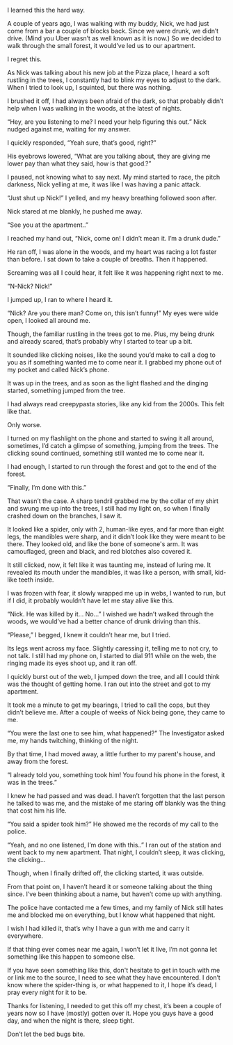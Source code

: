  

I learned this the hard way.

A couple of years ago, I was walking with my buddy, Nick, we had just come from a bar a couple of blocks back. Since we were drunk, we didn’t drive. (Mind you Uber wasn’t as well known as it is now.) So we decided to walk through the small forest, it would’ve led us to our apartment. 

I regret this.

As Nick was talking about his new job at the Pizza place, I heard a soft rustling in the trees, I constantly had to blink my eyes to adjust to the dark. When I tried to look up, I squinted, but there was nothing. 

I brushed it off, I had always been afraid of the dark, so that probably didn’t help when I was walking in the woods, at the latest of nights. 

“Hey, are you listening to me? I need your help figuring this out.” Nick nudged against me, waiting for my answer.

I quickly responded, “Yeah sure, that’s good, right?”

His eyebrows lowered, “What are you talking about, they are giving me lower pay than what they said, how is that good.?”

I paused, not knowing what to say next. My mind started to race, the pitch darkness, Nick yelling at me, it was like I was having a panic attack.

“Just shut up Nick!” I yelled, and my heavy breathing followed soon after.

Nick stared at me blankly, he pushed me away.

“See you at the apartment..”

I reached my hand out, “Nick, come on! I didn’t mean it. I’m a drunk dude.”

He ran off, I was alone in the woods, and my heart was racing a lot faster than before. I sat down to take a couple of breaths. Then it happened.

Screaming was all I could hear, it felt like it was happening right next to me.

“N-Nick? Nick!”

I jumped up, I ran to where I heard it.

“Nick? Are you there man? Come on, this isn’t funny!” My eyes were wide open, I looked all around me.

Though, the familiar rustling in the trees got to me. Plus, my being drunk and already scared, that’s probably why I started to tear up a bit. 

It sounded like clicking noises, like the sound you’d make to call a dog to you as if something wanted me to come near it. I grabbed my phone out of my pocket and called Nick’s phone.

It was up in the trees, and as soon as the light flashed and the dinging started, something jumped from the tree.

I had always read creepypasta stories, like any kid from the 2000s. This felt like that. 

Only worse.

I turned on my flashlight on the phone and started to swing it all around, sometimes, I’d catch a glimpse of something, jumping from the trees. The clicking sound continued, something still wanted me to come near it.

I had enough, I started to run through the forest and got to the end of the forest.

“Finally, I’m done with this.”

That wasn’t the case. A sharp tendril grabbed me by the collar of my shirt and swung me up into the trees, I still had my light on, so when I finally crashed down on the branches, I saw it.

It looked like a spider, only with 2, human-like eyes, and far more than eight legs, the mandibles were sharp, and it didn’t look like they were meant to be there. They looked old, and like the bone of someone's arm. It was camouflaged, green and black, and red blotches also covered it.

It still clicked, now, it felt like it was taunting me, instead of luring me. It revealed its mouth under the mandibles, it was like a person, with small, kid-like teeth inside.

I was frozen with fear, it slowly wrapped me up in webs, I wanted to run, but if I did, it probably wouldn’t have let me stay alive like this.

“Nick. He was killed by it… No…” I wished we hadn’t walked through the woods, we would’ve had a better chance of drunk driving than this.

“Please,” I begged, I knew it couldn’t hear me, but I tried.

Its legs went across my face. Slightly caressing it, telling me to not cry, to not talk. I still had my phone on, I started to dial 911 while on the web, the ringing made its eyes shoot up, and it ran off.

I quickly burst out of the web, I jumped down the tree, and all I could think was the thought of getting home. I ran out into the street and got to my apartment.

It took me a minute to get my bearings, I tried to call the cops, but they didn’t believe me. After a couple of weeks of Nick being gone, they came to me.

“You were the last one to see him, what happened?” The Investigator asked me, my hands twitching, thinking of the night.

By that time, I had moved away, a little further to my parent's house, and away from the forest.

“I already told you, something took him! You found his phone in the forest, it was in the trees.”

I knew he had passed and was dead. I haven’t forgotten that the last person he talked to was me, and the mistake of me staring off blankly was the thing that cost him his life.

“You said a spider took him?” He showed me the records of my call to the police.

“Yeah, and no one listened, I’m done with this..” I ran out of the station and went back to my new apartment. That night, I couldn’t sleep, it was clicking, the clicking…

Though, when I finally drifted off, the clicking started, it was outside.

From that point on, I haven’t heard it or someone talking about the thing since. I’ve been thinking about a name, but haven’t come up with anything.

The police have contacted me a few times, and my family of Nick still hates me and blocked me on everything, but I know what happened that night.

I wish I had killed it, that’s why I have a gun with me and carry it everywhere.

If that thing ever comes near me again, I won’t let it live, I’m not gonna let something like this happen to someone else. 

If you have seen something like this, don't hesitate to get in touch with me or link me to the source, I need to see what they have encountered. I don’t know where the spider-thing is, or what happened to it, I hope it’s dead, I pray every night for it to be. 

Thanks for listening, I needed to get this off my chest, it’s been a couple of years now so I have (mostly) gotten over it. Hope you guys have a good day, and when the night is there, sleep tight.

Don’t let the bed bugs bite.